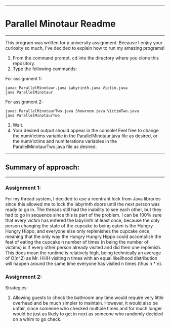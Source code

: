 *********************************
# Parallel Minotaur Readme
*********************************

This program was written for a university assignment. Because I enjoy your curiosity so much, I've decided to explain how to run my amazing programs!

1. From the command prompt, cd into the directory where you clone this repository.
2. Type the following commands:

For assignment 1:
```
javac ParallelMinotaur.java Labyrinth.java Victim.java
java ParallelMinotaur
```

For assignment 2:
```
javac ParallelMinotaurTwo.java Showroom.java VictimTwo.java
java ParallelMinotaurTwo
```

3. Wait.
4. Your desired output should appear in the console! Feel free to change the numVictims variable in the ParallelMinotaur.java file as desired, or the numVictims and numIterations variables in the ParallelMinotaurTwo.java file as desired.

*******************************
## Summary of approach:
*******************************

### Assignment 1:
For my thread system, I decided to use a reentrant lock from Java libraries since this allowed me to lock the labyrinth doors until the next person was ready to go in. The threads still had the inability to see each other, but they had to go in sequence since this is part of the problem. I can be 100% sure that every victim has entered the labyrinth at least once, because the only person changing the state of the cupcake to being eaten is the Hungry Hungry Hippo, and everyone else only replenishes the cupcake once, meaning that the only way the Hungry Hungry Hippo could accomplish the feat of eating the cupcake n number of times (n being the number of victims) is if every other person already visited and did their one replenish. This does mean the runtime is relatively high, being technically an average of O(n^2) as Mr. HHH visiting n times with an equal likelihood distribution will happen around the same time everyone has visited n times (thus n * n).

### Assignment 2:
Strategies:
1. Allowing guests to check the bathroom any time would require very little overhead and be much simpler to maintain. However, it would also be unfair, since someone who checked multiple times and for much longer would be just as likely to get in next as someone who randomly decided on a whim to go check. 
